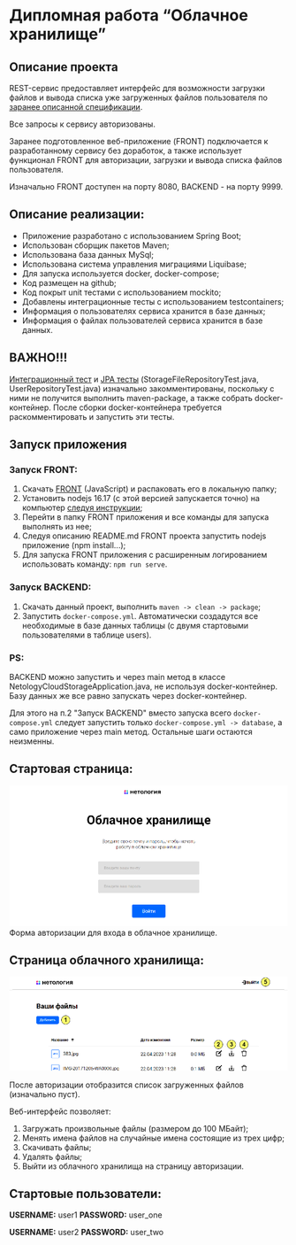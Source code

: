 # Дипломная работа “Облачное хранилище”

## Описание проекта

REST-сервис предоставляет интерфейс для возможности загрузки файлов и вывода списка уже загруженных файлов пользователя
по [заранее описанной спецификации](CloudServiceSpecification.yaml).

Все запросы к сервису авторизованы.

Заранее подготовленное веб-приложение (FRONT) подключается к разработанному сервису без доработок,
а также использует функционал FRONT для авторизации, загрузки и вывода списка файлов пользователя.

Изначально FRONT доступен на порту 8080, BACKEND - на порту 9999.

## Описание реализации:

- Приложение разработано с использованием Spring Boot;
- Использован сборщик пакетов Maven;
- Использована база данных MySql;
- Использована система управления миграциями Liquibase;
- Для запуска используется docker, docker-compose;
- Код размещен на github;
- Код покрыт unit тестами с использованием mockito;
- Добавлены интеграционные тесты с использованием testcontainers;
- Информация о пользователях сервиса хранится в базе данных;
- Информация о файлах пользователей сервиса хранится в базе данных.

## ВАЖНО!!!

[Интеграционный тест](src/test/java/ru/netology/NetologyCloudStorageApplicationTests.java) и
[JPA тесты](src/test/java/ru/netology/repository) (StorageFileRepositoryTest.java, UserRepositoryTest.java)
изначально закомментированы, поскольку с ними не получится выполнить maven-package, а также собрать docker-контейнер.
После сборки docker-контейнера требуется раскомментировать и запустить эти тесты.

## Запуск приложения

### Запуск FRONT:

1. Скачать [FRONT](https://github.com/netology-code/jd-homeworks/tree/master/diploma/netology-diplom-frontend) (JavaScript) и распаковать его в локальную папку;
2. Установить nodejs 16.17 (с этой версией запускается точно) на компьютер [следуя инструкции](https://nodejs.org/ru/download/);
3. Перейти в папку FRONT приложения и все команды для запуска выполнять из нее;
4. Следуя описанию README.md FRONT проекта запустить nodejs приложение (npm install...);
5. Для запуска FRONT приложения с расширенным логированием использовать команду: `npm run serve`.

### Запуск BACKEND:

1. Скачать данный проект, выполнить `maven -> clean -> package`;
2. Запустить `docker-compose.yml`.
Автоматически создадутся все необходимые в базе данных таблицы (с двумя стартовыми пользователями в таблице users).

### PS:

BACKEND можно запустить и через main метод в классе NetologyCloudStorageApplication.java,
не используя docker-контейнер. Базу данных же все равно запускать через docker-контейнер.

Для этого на п.2 "Запуск BACKEND" вместо запуска всего `docker-compose.yml` следует запустить
только `docker-compose.yml -> database`, а само приложение через main метод.
Остальные шаги остаются неизменны.

## Стартовая страница:

![](images/login.png)
Форма авторизации для входа в облачное хранилище.

## Страница облачного хранилища:

![](images/cloud_storage_interface.png)

После авторизации отобразится список загруженных файлов (изначально пуст).

Веб-интерфейс позволяет:
1. Загружать произвольные файлы (размером до 100 МБайт);
2. Менять имена файлов на случайные имена состоящие из трех цифр;
3. Скачивать файлы;
4. Удалять файлы;
5. Выйти из облачного хранилища на страницу авторизации.

## Стартовые пользователи:

**USERNAME:** user1 **PASSWORD:** user_one

**USERNAME:** user2 **PASSWORD:** user_two